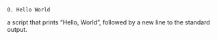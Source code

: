 	0. Hello World
a script that prints “Hello, World”, followed by a new line to the standard output.

